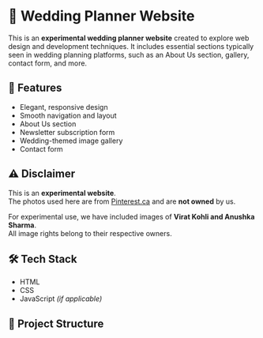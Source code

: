 # 💍 Wedding Planner Website

This is an **experimental wedding planner website** created to explore web design and development techniques. It includes essential sections typically seen in wedding planning platforms, such as an About Us section, gallery, contact form, and more.

## 🌟 Features

- Elegant, responsive design
- Smooth navigation and layout
- About Us section
- Newsletter subscription form
- Wedding-themed image gallery
- Contact form

## ⚠️ Disclaimer

This is an **experimental website**.  
The photos used here are from [Pinterest.ca](https://www.pinterest.ca/) and are **not owned** by us.

For experimental use, we have included images of **Virat Kohli and Anushka Sharma**.  
All image rights belong to their respective owners.

## 🛠️ Tech Stack

- HTML  
- CSS  
- JavaScript *(if applicable)*

## 📁 Project Structure

